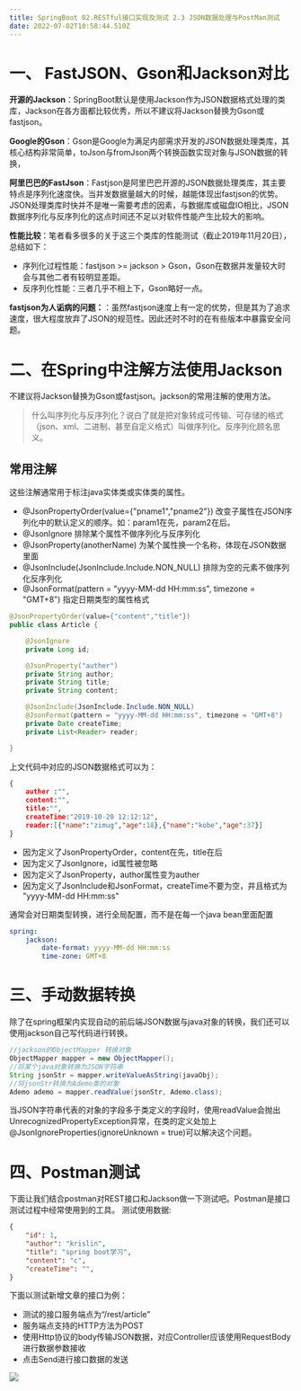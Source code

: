 ```yaml
---
title: SpringBoot 02.RESTful接口实现及测试 2.3 JSON数据处理与PostMan测试
date: 2022-07-02T10:58:44.510Z
---
```

# 一、 FastJSON、Gson和Jackson对比

**开源的Jackson**：SpringBoot默认是使用Jackson作为JSON数据格式处理的类库，Jackson在各方面都比较优秀，所以不建议将Jackson替换为Gson或fastjson。

**Google的Gson**：Gson是Google为满足内部需求开发的JSON数据处理类库，其核心结构非常简单，toJson与fromJson两个转换函数实现对象与JSON数据的转换，

**阿里巴巴的FastJson**：Fastjson是阿里巴巴开源的JSON数据处理类库，其主要特点是序列化速度快。当并发数据量越大的时候，越能体现出fastjson的优势。JSON处理类库时快并不是唯一需要考虑的因素，与数据库或磁盘IO相比，JSON数据序列化与反序列化的这点时间还不足以对软件性能产生比较大的影响。

**性能比较**：笔者看多很多的关于这三个类库的性能测试（截止2019年11月20日），总结如下：

- 序列化过程性能：fastjson >= jackson > Gson，Gson在数据并发量较大时会与其他二者有较明显差距。
- 反序列化性能：三者几乎不相上下，Gson略好一点。

**fastjson为人诟病的问题：**：虽然fastjson速度上有一定的优势，但是其为了追求速度，很大程度放弃了JSON的规范性。因此还时不时的在有些版本中暴露安全问题。

# 二、在Spring中注解方法使用Jackson

不建议将Jackson替换为Gson或fastjson。jackson的常用注解的使用方法。

> 什么叫序列化与反序列化？说白了就是把对象转成可传输、可存储的格式（json、xml、二进制、甚至自定义格式）叫做序列化。反序列化顾名思义。

## 常用注解

这些注解通常用于标注java实体类或实体类的属性。

- @JsonPropertyOrder(value={"pname1","pname2"}) 改变子属性在JSON序列化中的默认定义的顺序。如：param1在先，param2在后。
- @JsonIgnore 排除某个属性不做序列化与反序列化
- @JsonProperty(anotherName) 为某个属性换一个名称，体现在JSON数据里面
- @JsonInclude(JsonInclude.Include.NON_NULL) 排除为空的元素不做序列化反序列化
- @JsonFormat(pattern = "yyyy-MM-dd HH:mm:ss", timezone = "GMT+8") 指定日期类型的属性格式

```java
@JsonPropertyOrder(value={"content","title"})  
public class Article {

    @JsonIgnore
    private Long id;

    @JsonProperty("auther")
    private String author;
    private String title;
    private String content;

    @JsonInclude(JsonInclude.Include.NON_NULL)
    @JsonFormat(pattern = "yyyy-MM-dd HH:mm:ss", timezone = "GMT+8")
    private Date createTime;
    private List<Reader> reader;

}
```

上文代码中对应的JSON数据格式可以为：

```json
{
    auther :"",
    content:"",
    title:"",
    createTime:"2019-10-20 12:12:12",
    reader:[{"name":"zimug","age":18},{"name":"kobe","age":37}]
}
```

- 因为定义了JsonPropertyOrder，content在先，title在后
- 因为定义了JsonIgnore，id属性被忽略
- 因为定义了JsonProperty，author属性变为auther
- 因为定义了JsonInclude和JsonFormat，createTime不要为空，并且格式为 "yyyy-MM-dd HH:mm:ss"

通常会对日期类型转换，进行全局配置，而不是在每一个java bean里面配置

```yaml
spring: 
    jackson:
        date-format: yyyy-MM-dd HH:mm:ss
        time-zone: GMT+8
```

# 三、手动数据转换

除了在spring框架内实现自动的前后端JSON数据与java对象的转换，我们还可以使用jackson自己写代码进行转换。

```java
//jackson的ObjectMapper 转换对象
ObjectMapper mapper = new ObjectMapper();
//将某个java对象转换为JSON字符串
String jsonStr = mapper.writeValueAsString(javaObj);
//将jsonStr转换为Ademo类的对象
Ademo ademo = mapper.readValue(jsonStr, Ademo.class);
```

当JSON字符串代表的对象的字段多于类定义的字段时，使用readValue会抛出UnrecognizedPropertyException异常，在类的定义处加上@JsonIgnoreProperties(ignoreUnknown = true)可以解决这个问题。

# 四、Postman测试

下面让我们结合postman对REST接口和Jackson做一下测试吧。Postman是接口测试过程中经常使用到的工具。
测试使用数据:

```json
{
    "id": 1,
    "author": "krislin",
    "title": "spring boot学习",
    "content": "c",
    "createTime": "",
}
```

下面以测试新增文章的接口为例：

- 测试的接口服务端点为“/rest/article”
- 服务端点支持的HTTP方法为POST
- 使用Http协议的body传输JSON数据，对应Controller应该使用RequestBody进行数据参数接收
- 点击Send进行接口数据的发送

![](https://cdn.jsdelivr.net/gh/krislinzhao/IMGcloud/img//20200416162708.png)

